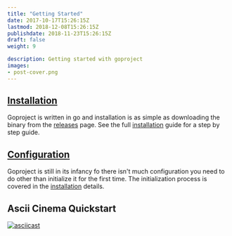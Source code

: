 ```yaml
---
title: "Getting Started"
date: 2017-10-17T15:26:15Z
lastmod: 2018-12-08T15:26:15Z
publishdate: 2018-11-23T15:26:15Z
draft: false
weight: 9

description: Getting started with goproject
images:
- post-cover.png
---
```


## [Installation](./installation)

Goproject is written in go and installation is as simple as downloading the binary from the [releases](https://github.com/jjunqueira/goproject/releases) page.
See the full [installation](./installation) guide for a step by step guide.

## [Configuration](./configuration)

Goproject is still in its infancy fo there isn't much configuration you need to do other than initialize it for the first time.
The initialization process is covered in the [installation](./installation) details.

## Ascii Cinema Quickstart

[![asciicast](https://asciinema.org/a/gAlEVPrKYT12FERhXpm9RKBah.svg)](https://asciinema.org/a/gAlEVPrKYT12FERhXpm9RKBah)
